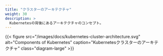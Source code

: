 ```yaml
---
title: "クラスターのアーキテクチャ"
weight: 30
description: >
  Kubernetesの背後にあるアーキテクチャのコンセプト。
---
```


{{< figure src="/images/docs/kubernetes-cluster-architecture.svg" alt="Components of Kubernetes" caption="Kubernetesクラスターのアーキテクチャ" class="diagram-large" >}}
